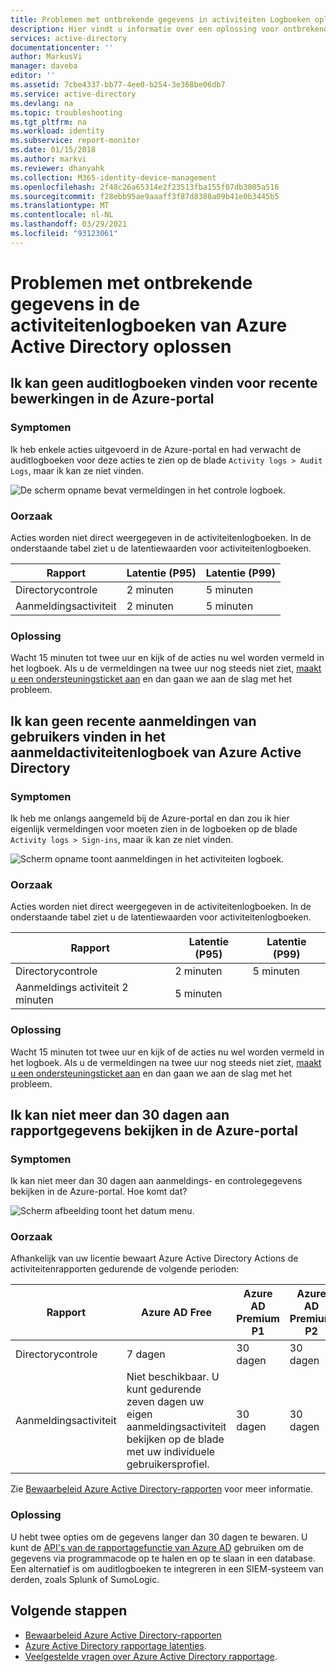 ```yaml
---
title: Problemen met ontbrekende gegevens in activiteiten Logboeken oplossen | Microsoft Docs
description: Hier vindt u informatie over een oplossing voor ontbrekende gegevens in de activiteitenlogboeken van Azure Active Directory.
services: active-directory
documentationcenter: ''
author: MarkusVi
manager: daveba
editor: ''
ms.assetid: 7cbe4337-bb77-4ee0-b254-3e368be06db7
ms.service: active-directory
ms.devlang: na
ms.topic: troubleshooting
ms.tgt_pltfrm: na
ms.workload: identity
ms.subservice: report-monitor
ms.date: 01/15/2018
ms.author: markvi
ms.reviewer: dhanyahk
ms.collection: M365-identity-device-management
ms.openlocfilehash: 2f48c26a65314e2f23513fba155f07db3805a516
ms.sourcegitcommit: f28ebb95ae9aaaff3f87d8388a09b41e0b3445b5
ms.translationtype: MT
ms.contentlocale: nl-NL
ms.lasthandoff: 03/29/2021
ms.locfileid: "93123061"
---
```

# <a name="troubleshoot-missing-data-in-the-azure-active-directory-activity-logs"></a>Problemen met ontbrekende gegevens in de activiteitenlogboeken van Azure Active Directory oplossen 

## <a name="i-cant-find-audit-logs-for-recent-actions-in-the-azure-portal"></a>Ik kan geen auditlogboeken vinden voor recente bewerkingen in de Azure-portal

### <a name="symptoms"></a>Symptomen

Ik heb enkele acties uitgevoerd in de Azure-portal en had verwacht de auditlogboeken voor deze acties te zien op de blade `Activity logs > Audit Logs`, maar ik kan ze niet vinden.

 ![De scherm opname bevat vermeldingen in het controle logboek.](./media/troubleshoot-missing-audit-data/01.png)
 
### <a name="cause"></a>Oorzaak

Acties worden niet direct weergegeven in de activiteitenlogboeken. In de onderstaande tabel ziet u de latentiewaarden voor activiteitenlogboeken. 

| Rapport | Latentie (P95) | Latentie (P99) |
|--------|---------------|---------------|
| Directorycontrole | 2 minuten | 5 minuten |
| Aanmeldingsactiviteit | 2 minuten | 5 minuten |

### <a name="resolution"></a>Oplossing

Wacht 15 minuten tot twee uur en kijk of de acties nu wel worden vermeld in het logboek. Als u de vermeldingen na twee uur nog steeds niet ziet, [maakt u een ondersteuningsticket aan](https://portal.azure.com/#blade/Microsoft_Azure_Support/HelpAndSupportBlade/newsupportrequest) en dan gaan we aan de slag met het probleem.

## <a name="i-cant-find-recent-user-sign-ins-in-the-azure-active-directory-sign-ins-activity-log"></a>Ik kan geen recente aanmeldingen van gebruikers vinden in het aanmeldactiviteitenlogboek van Azure Active Directory

### <a name="symptoms"></a>Symptomen

Ik heb me onlangs aangemeld bij de Azure-portal en dan zou ik hier eigenlijk vermeldingen voor moeten zien in de logboeken op de blade `Activity logs > Sign-ins`, maar ik kan ze niet vinden.

 ![Scherm opname toont aanmeldingen in het activiteiten logboek.](./media/troubleshoot-missing-audit-data/02.png)
 
### <a name="cause"></a>Oorzaak

Acties worden niet direct weergegeven in de activiteitenlogboeken. In de onderstaande tabel ziet u de latentiewaarden voor activiteitenlogboeken. 

| Rapport | Latentie (P95) | Latentie (P99) |
|--------|---------------|---------------|
| Directorycontrole | 2 minuten | 5 minuten |
| Aanmeldings activiteit 2 minuten | 5 minuten |

### <a name="resolution"></a>Oplossing

Wacht 15 minuten tot twee uur en kijk of de acties nu wel worden vermeld in het logboek. Als u de vermeldingen na twee uur nog steeds niet ziet, [maakt u een ondersteuningsticket aan](https://portal.azure.com/#blade/Microsoft_Azure_Support/HelpAndSupportBlade/newsupportrequest) en dan gaan we aan de slag met het probleem.

## <a name="i-cant-view-more-than-30-days-of-report-data-in-the-azure-portal"></a>Ik kan niet meer dan 30 dagen aan rapportgegevens bekijken in de Azure-portal

### <a name="symptoms"></a>Symptomen

Ik kan niet meer dan 30 dagen aan aanmeldings- en controlegegevens bekijken in de Azure-portal. Hoe komt dat? 

 ![Scherm afbeelding toont het datum menu.](./media/troubleshoot-missing-audit-data/03.png)

### <a name="cause"></a>Oorzaak

Afhankelijk van uw licentie bewaart Azure Active Directory Actions de activiteitenrapporten gedurende de volgende perioden:

| Rapport           | Azure AD Free | Azure AD Premium P1 | Azure AD Premium P2 |
| ---              | ---           | ---                 | ---                 |
| Directorycontrole  |  7 dagen       | 30 dagen             | 30 dagen             |
| Aanmeldingsactiviteit | Niet beschikbaar. U kunt gedurende zeven dagen uw eigen aanmeldingsactiviteit bekijken op de blade met uw individuele gebruikersprofiel. | 30 dagen | 30 dagen             |

Zie [Bewaarbeleid Azure Active Directory-rapporten](reference-reports-data-retention.md) voor meer informatie.  

### <a name="resolution"></a>Oplossing

U hebt twee opties om de gegevens langer dan 30 dagen te bewaren. U kunt de [API's van de rapportagefunctie van Azure AD](concept-reporting-api.md) gebruiken om de gegevens via programmacode op te halen en op te slaan in een database. Een alternatief is om auditlogboeken te integreren in een SIEM-systeem van derden, zoals Splunk of SumoLogic.

## <a name="next-steps"></a>Volgende stappen

* [Bewaarbeleid Azure Active Directory-rapporten](reference-reports-data-retention.md)
* [Azure Active Directory rapportage latenties](reference-reports-latencies.md).
* [Veelgestelde vragen over Azure Active Directory rapportage](reports-faq.md).


